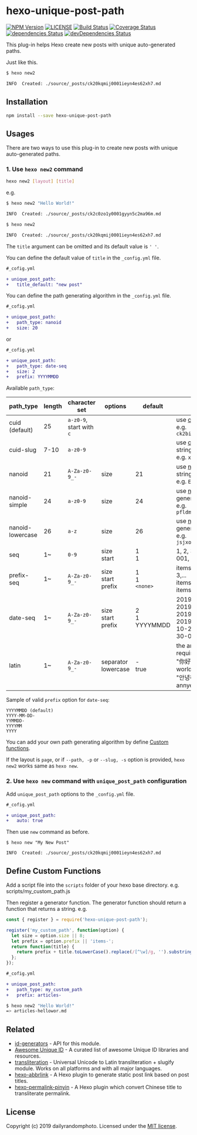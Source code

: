 # hexo-unique-post-path

[![NPM Version][npm-version-image]][npm-url]
[![LICENSE][license-image]][license-url]
[![Build Status][travis-image]][travis-url]
[![Coverage Status][coveralls-image]][coveralls-url]
[![dependencies Status][dependencies-image]][dependencies-url]
[![devDependencies Status][devDependencies-image]][devDependencies-url]

This plug-in helps Hexo create new posts with unique auto-generated paths.

Just like this.
```sh
$ hexo new2

INFO  Created: ./source/_posts/ck20kqmij0001ieyn4es62xh7.md
```


## Installation

```sh
npm install --save hexo-unique-post-path
```

## Usages

There are two ways to use this plug-in to create new posts with unique auto-generated paths.

### 1. Use `hexo new2` command
```sh
hexo new2 [layout] [title]
```

e.g.
```sh
$ hexo new2 "Hello World!"

INFO  Created: ./source/_posts/ck2c0zo1y0001gyyn5c2ma96m.md

$ hexo new2

INFO  Created: ./source/_posts/ck20kqmij0001ieyn4es62xh7.md
```

The `title` argument can be omitted and its default value is `' '`.

You can define the default value of `title` in the `_config.yml` file.

```diff
#_cofig.yml

+ unique_post_path:
+   title_default: "new post"
```

You can define the path generating algorithm in the `_config.yml` file.
```diff
#_cofig.yml

+ unique_post_path:
+   path_type: nanoid
+   size: 20
```
or
```diff
#_cofig.yml

+ unique_post_path:
+   path_type: date-seq
+   size: 2
+   prefix: YYYYMMDD
```

Available `path_type`:

path_type | length | character set |options | default | description
--- | --- | --- | --- | --- | ---
cuid (default) | 25 | `a-z0-9`, start with `c` |  |  | use [cuid()](https://github.com/ericelliott/cuid) generated string. <br>e.g. `ck2bi7fxf00013ryng5jr1rer`
cuid-slug | 7-10 | `a-z0-9` |  |  | use [cuid.slug()](https://github.com/ericelliott/cuid) generated string. <br>e.g. `xh23npi`
nanoid | 21 | `A-Za-z0-9_-` | size | 21 | use [nanoid()](https://github.com/ai/nanoid) generated string. <br>e.g. `EwUTt2eoka-oEV5kf-o0O`
nanoid-simple | 24 | `a-z0-9` | size | 24 | use [nanoid/generate](https://github.com/ai/nanoid) generated string. <br>e.g. `pfldm3gg8h9psydphotqe71d`
nanoid-lowercase | 26 | `a-z` | size | 26 | use [nanoid/generate](https://github.com/ai/nanoid) generated string. <br>e.g. `jsjxoibprplrdoitjmppotjrnm`
seq | 1~ | `0-9` | size<br>start | 1<br>1 | 1, 2, 3,...<br>001, 002, 003,...
prefix-seq | 1~ | `A-Za-z0-9_-` | size<br>start<br>prefix | 1<br>1<br>`<none>` | items-1, items-2, items-3,...<br>items-001, items-002, items-003,...
date-seq | 1~ | `A-Za-z0-9_-` | size<br>start<br>prefix | 2<br>1<br>YYYYMMDD | 2019102901, 2019102902, 2019103001, ...<br>2019-10-29-001, 2019-10-29-002, 2019-10-30-001,...
latin | 1~ | `A-Za-z0-9_-` | separator<br>lowercase | -<br>true | the argument `title` is required.<br> "你好, World!" => ni-hao-world<br>"안녕하세요, 세계" => annyeonghaseyo-segye

Sample of valid `prefix` option for `date-seq`:
```
YYYYMMDD (default)
YYYY-MM-DD-
YYMMDD-
YYYYMM
YYYY
```


You can add your own path generating algorithm by define [Custom functions](#define-custom-functions).

If the layout is `page`, or if `--path, -p` or `--slug, -s` option is provided, `hexo new2` works same as `hexo new`.

### 2. Use `hexo new` command with `unique_post_path` configuration

Add `unique_post_path` options to the `_config.yml` file.
```diff
#_cofig.yml

+ unique_post_path:
+   auto: true
```

Then use `new` command as before.
```
$ hexo new "My New Post"

INFO  Created: ./source/_posts/ck20kqmij0001ieyn4es62xh7.md
```

## Define Custom Functions
Add a script file into the `scripts` folder of your hexo base directory.
e.g. scripts/my_custom_path.js

Then register a generator function.
The generator function should return a function that returns a string.
e.g.
```js
const { register } = require('hexo-unique-post-path');

register('my_custom_path', function(option) {
  let size = option.size || 8;
  let prefix = option.prefix || 'items-';
  return function(title) {
    return prefix + title.toLowerCase().replace(/[^\w]/g, '').substring(0, size);
  };
});
```

```diff
#_cofig.yml

+ unique_post_path:
+   path_type: my_custom_path
+   prefix: articles-
```
```sh
$ hexo new2 "Hello World!"
=> articles-hellowor.md
```

## Related
- [id-generators](https://github.com/dailyrandomphoto/id-generators) - API for this module.
- [Awesome Unique ID](https://github.com/grantcarthew/awesome-unique-id) - A curated list of awesome Unique ID libraries and resources.
- [transliteration](https://github.com/dzcpy/transliteration) - Universal Unicode to Latin transliteration + slugify module. Works on all platforms and with all major languages.
- [hexo-abbrlink](https://github.com/rozbo/hexo-abbrlink) - A Hexo plugin to generate static post link based on post titles.
- [hexo-permalink-pinyin](https://github.com/viko16/hexo-permalink-pinyin) - A Hexo plugin which convert Chinese title to transliterate permalink.

## License
Copyright (c) 2019 dailyrandomphoto. Licensed under the [MIT license][license-url].

[npm-url]: https://www.npmjs.com/package/hexo-unique-post-path
[travis-url]: https://travis-ci.org/dailyrandomphoto/hexo-unique-post-path
[coveralls-url]: https://coveralls.io/github/dailyrandomphoto/hexo-unique-post-path?branch=master
[license-url]: LICENSE
[dependencies-url]: https://david-dm.org/dailyrandomphoto/hexo-unique-post-path
[devDependencies-url]: https://david-dm.org/dailyrandomphoto/hexo-unique-post-path?type=dev

[npm-downloads-image]: https://img.shields.io/npm/dm/hexo-unique-post-path
[npm-version-image]: https://img.shields.io/npm/v/hexo-unique-post-path
[license-image]: https://img.shields.io/npm/l/hexo-unique-post-path
[travis-image]: https://img.shields.io/travis/dailyrandomphoto/hexo-unique-post-path
[coveralls-image]: https://img.shields.io/coveralls/github/dailyrandomphoto/hexo-unique-post-path
[dependencies-image]: https://img.shields.io/david/dailyrandomphoto/hexo-unique-post-path
[devDependencies-image]: https://img.shields.io/david/dev/dailyrandomphoto/hexo-unique-post-path

